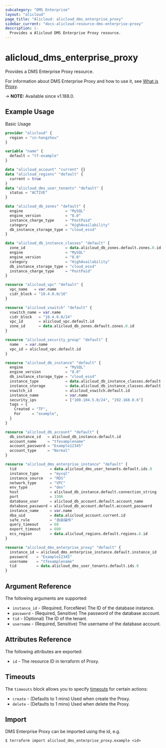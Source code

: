 ```yaml
---
subcategory: "DMS Enterprise"
layout: "alicloud"
page_title: "Alicloud: alicloud_dms_enterprise_proxy"
sidebar_current: "docs-alicloud-resource-dms-enterprise-proxy"
description: |-
  Provides a Alicloud DMS Enterprise Proxy resource.
---
```


# alicloud_dms_enterprise_proxy

Provides a DMS Enterprise Proxy resource.

For information about DMS Enterprise Proxy and how to use it, see [What is Proxy](https://next.api.alibabacloud.com/document/dms-enterprise/2018-11-01/CreateProxy).

-> **NOTE:** Available since v1.188.0.

## Example Usage

Basic Usage

```terraform
provider "alicloud" {
  region = "cn-hangzhou"
}

variable "name" {
  default = "tf-example"
}

data "alicloud_account" "current" {}
data "alicloud_regions" "default" {
  current = true
}
data "alicloud_dms_user_tenants" "default" {
  status = "ACTIVE"
}

data "alicloud_db_zones" "default" {
  engine                   = "MySQL"
  engine_version           = "8.0"
  instance_charge_type     = "PostPaid"
  category                 = "HighAvailability"
  db_instance_storage_type = "cloud_essd"
}

data "alicloud_db_instance_classes" "default" {
  zone_id                  = data.alicloud_db_zones.default.zones.0.id
  engine                   = "MySQL"
  engine_version           = "8.0"
  category                 = "HighAvailability"
  db_instance_storage_type = "cloud_essd"
  instance_charge_type     = "PostPaid"
}

resource "alicloud_vpc" "default" {
  vpc_name   = var.name
  cidr_block = "10.4.0.0/16"
}

resource "alicloud_vswitch" "default" {
  vswitch_name = var.name
  cidr_block   = "10.4.0.0/24"
  vpc_id       = alicloud_vpc.default.id
  zone_id      = data.alicloud_db_zones.default.zones.0.id
}

resource "alicloud_security_group" "default" {
  name   = var.name
  vpc_id = alicloud_vpc.default.id
}

resource "alicloud_db_instance" "default" {
  engine                   = "MySQL"
  engine_version           = "8.0"
  db_instance_storage_type = "cloud_essd"
  instance_type            = data.alicloud_db_instance_classes.default.instance_classes.0.instance_class
  instance_storage         = data.alicloud_db_instance_classes.default.instance_classes.0.storage_range.min
  vswitch_id               = alicloud_vswitch.default.id
  instance_name            = var.name
  security_ips             = ["100.104.5.0/24", "192.168.0.6"]
  tags = {
    Created = "TF",
    For     = "example",
  }
}

resource "alicloud_db_account" "default" {
  db_instance_id   = alicloud_db_instance.default.id
  account_name     = "tfexamplename"
  account_password = "Example12345"
  account_type     = "Normal"
}

resource "alicloud_dms_enterprise_instance" "default" {
  tid               = data.alicloud_dms_user_tenants.default.ids.0
  instance_type     = "mysql"
  instance_source   = "RDS"
  network_type      = "VPC"
  env_type          = "dev"
  host              = alicloud_db_instance.default.connection_string
  port              = 3306
  database_user     = alicloud_db_account.default.account_name
  database_password = alicloud_db_account.default.account_password
  instance_name     = var.name
  dba_uid           = data.alicloud_account.current.id
  safe_rule         = "自由操作"
  query_timeout     = 60
  export_timeout    = 600
  ecs_region        = data.alicloud_regions.default.regions.0.id
}

resource "alicloud_dms_enterprise_proxy" "default" {
  instance_id = alicloud_dms_enterprise_instance.default.instance_id
  password    = "Example12345"
  username    = "tfexamplename"
  tid         = data.alicloud_dms_user_tenants.default.ids.0
}
```

## Argument Reference

The following arguments are supported:

* `instance_id` - (Required, ForceNew) The ID of the database instance.
* `password` - (Required, Sensitive) The password of the database account.
* `tid` - (Optional) The ID of the tenant.
* `username` - (Required, Sensitive) The username of the database account.

## Attributes Reference

The following attributes are exported:

* `id` - The resource ID in terraform of Proxy.

## Timeouts

The `timeouts` block allows you to specify [timeouts](https://www.terraform.io/docs/configuration-0-11/resources.html#timeouts) for certain actions:

* `create` - (Defaults to 1 mins) Used when create the Proxy.
* `delete` - (Defaults to 1 mins) Used when delete the Proxy.


## Import

DMS Enterprise Proxy can be imported using the id, e.g.

```shell
$ terraform import alicloud_dms_enterprise_proxy.example <id>
```